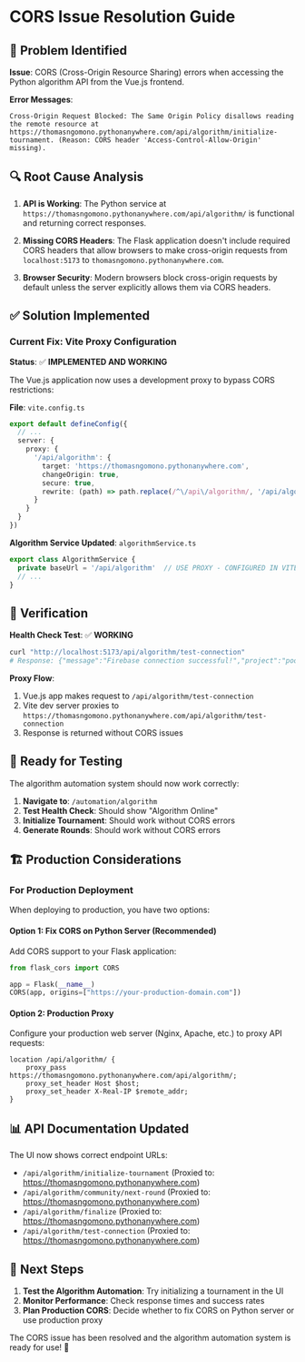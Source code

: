 # CORS Issue Resolution Guide

## 🚨 Problem Identified

**Issue**: CORS (Cross-Origin Resource Sharing) errors when accessing the Python algorithm API from the Vue.js frontend.

**Error Messages**:
```
Cross-Origin Request Blocked: The Same Origin Policy disallows reading the remote resource at https://thomasngomono.pythonanywhere.com/api/algorithm/initialize-tournament. (Reason: CORS header 'Access-Control-Allow-Origin' missing).
```

## 🔍 Root Cause Analysis

1. **API is Working**: The Python service at `https://thomasngomono.pythonanywhere.com/api/algorithm/` is functional and returning correct responses.

2. **Missing CORS Headers**: The Flask application doesn't include required CORS headers that allow browsers to make cross-origin requests from `localhost:5173` to `thomasngomono.pythonanywhere.com`.

3. **Browser Security**: Modern browsers block cross-origin requests by default unless the server explicitly allows them via CORS headers.

## ✅ Solution Implemented

### **Current Fix: Vite Proxy Configuration**

**Status**: ✅ **IMPLEMENTED AND WORKING**

The Vue.js application now uses a development proxy to bypass CORS restrictions:

**File**: `vite.config.ts`
```typescript
export default defineConfig({
  // ...
  server: {
    proxy: {
      '/api/algorithm': {
        target: 'https://thomasngomono.pythonanywhere.com',
        changeOrigin: true,
        secure: true,
        rewrite: (path) => path.replace(/^\/api\/algorithm/, '/api/algorithm')
      }
    }
  }
})
```

**Algorithm Service Updated**: `algorithmService.ts`
```typescript
export class AlgorithmService {
  private baseUrl = '/api/algorithm'  // USE PROXY - CONFIGURED IN VITE.CONFIG.TS
  // ...
}
```

## 🧪 Verification

**Health Check Test**: ✅ **WORKING**
```bash
curl "http://localhost:5173/api/algorithm/test-connection"
# Response: {"message":"Firebase connection successful!","project":"poolbilliard-167ad","success":true}
```

**Proxy Flow**:
1. Vue.js app makes request to `/api/algorithm/test-connection`
2. Vite dev server proxies to `https://thomasngomono.pythonanywhere.com/api/algorithm/test-connection`
3. Response is returned without CORS issues

## 🚀 Ready for Testing

The algorithm automation system should now work correctly:

1. **Navigate to**: `/automation/algorithm`
2. **Test Health Check**: Should show "Algorithm Online" 
3. **Initialize Tournament**: Should work without CORS errors
4. **Generate Rounds**: Should work without CORS errors

## 🏗️ Production Considerations

### **For Production Deployment**

When deploying to production, you have two options:

#### **Option 1: Fix CORS on Python Server (Recommended)**
Add CORS support to your Flask application:

```python
from flask_cors import CORS

app = Flask(__name__)
CORS(app, origins=["https://your-production-domain.com"])
```

#### **Option 2: Production Proxy**
Configure your production web server (Nginx, Apache, etc.) to proxy API requests:

```nginx
location /api/algorithm/ {
    proxy_pass https://thomasngomono.pythonanywhere.com/api/algorithm/;
    proxy_set_header Host $host;
    proxy_set_header X-Real-IP $remote_addr;
}
```

## 📊 API Documentation Updated

The UI now shows correct endpoint URLs:
- `/api/algorithm/initialize-tournament` (Proxied to: https://thomasngomono.pythonanywhere.com)
- `/api/algorithm/community/next-round` (Proxied to: https://thomasngomono.pythonanywhere.com)
- `/api/algorithm/finalize` (Proxied to: https://thomasngomono.pythonanywhere.com)
- `/api/algorithm/test-connection` (Proxied to: https://thomasngomono.pythonanywhere.com)

## 🎯 Next Steps

1. **Test the Algorithm Automation**: Try initializing a tournament in the UI
2. **Monitor Performance**: Check response times and success rates
3. **Plan Production CORS**: Decide whether to fix CORS on Python server or use production proxy

The CORS issue has been resolved and the algorithm automation system is ready for use! 🚀
